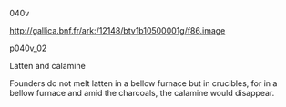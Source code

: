 040v

http://gallica.bnf.fr/ark:/12148/btv1b10500001g/f86.image

p040v_02

Latten and calamine

Founders do not melt latten in a bellow furnace but in crucibles, for in a bellow furnace and amid the charcoals, the calamine would disappear.
